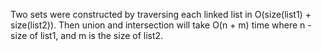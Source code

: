Two sets were constructed by traversing each linked list in O(size(list1) + size(list2)). Then union and intersection will take O(n + m) time where n -size of list1, and m is the size of list2. 